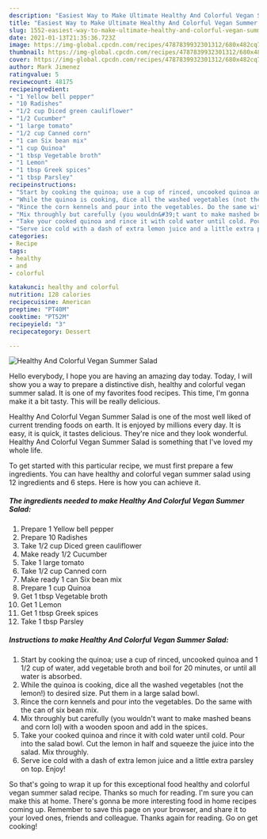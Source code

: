 ```yaml
---
description: "Easiest Way to Make Ultimate Healthy And Colorful Vegan Summer Salad"
title: "Easiest Way to Make Ultimate Healthy And Colorful Vegan Summer Salad"
slug: 1552-easiest-way-to-make-ultimate-healthy-and-colorful-vegan-summer-salad
date: 2021-01-13T21:35:36.723Z
image: https://img-global.cpcdn.com/recipes/4787839932301312/680x482cq70/healthy-and-colorful-vegan-summer-salad-recipe-main-photo.jpg
thumbnail: https://img-global.cpcdn.com/recipes/4787839932301312/680x482cq70/healthy-and-colorful-vegan-summer-salad-recipe-main-photo.jpg
cover: https://img-global.cpcdn.com/recipes/4787839932301312/680x482cq70/healthy-and-colorful-vegan-summer-salad-recipe-main-photo.jpg
author: Mark Jimenez
ratingvalue: 5
reviewcount: 48175
recipeingredient:
- "1 Yellow bell pepper"
- "10 Radishes"
- "1/2 cup Diced green cauliflower"
- "1/2 Cucumber"
- "1 large tomato"
- "1/2 cup Canned corn"
- "1 can Six bean mix"
- "1 cup Quinoa"
- "1 tbsp Vegetable broth"
- "1 Lemon"
- "1 tbsp Greek spices"
- "1 tbsp Parsley"
recipeinstructions:
- "Start by cooking the quinoa; use a cup of rinced, uncooked quinoa and 1 1/2 cup of water, add vegetable broth and boil for 20 minutes, or until all water is absorbed."
- "While the quinoa is cooking, dice all the washed vegetables (not the lemon!) to desired size. Put them in a large salad bowl."
- "Rince the corn kennels and pour into the vegetables. Do the same with the can of six bean mix."
- "Mix throughly but carefully (you wouldn&#39;t want to make mashed beans and corn lol) with a wooden spoon and add in the spices."
- "Take your cooked quinoa and rince it with cold water until cold. Pour into the salad bowl. Cut the lemon in half and squeeze the juice into the salad. Mix throughly."
- "Serve ice cold with a dash of extra lemon juice and a little extra parsley on top. Enjoy!"
categories:
- Recipe
tags:
- healthy
- and
- colorful

katakunci: healthy and colorful 
nutrition: 128 calories
recipecuisine: American
preptime: "PT40M"
cooktime: "PT52M"
recipeyield: "3"
recipecategory: Dessert

---
```



![Healthy And Colorful Vegan Summer Salad](https://img-global.cpcdn.com/recipes/4787839932301312/680x482cq70/healthy-and-colorful-vegan-summer-salad-recipe-main-photo.jpg)

Hello everybody, I hope you are having an amazing day today. Today, I will show you a way to prepare a distinctive dish, healthy and colorful vegan summer salad. It is one of my favorites food recipes. This time, I'm gonna make it a bit tasty. This will be really delicious.

Healthy And Colorful Vegan Summer Salad is one of the most well liked of current trending foods on earth. It is enjoyed by millions every day. It is easy, it is quick, it tastes delicious. They're nice and they look wonderful. Healthy And Colorful Vegan Summer Salad is something that I've loved my whole life.




To get started with this particular recipe, we must first prepare a few ingredients. You can have healthy and colorful vegan summer salad using 12 ingredients and 6 steps. Here is how you can achieve it.

<!--inarticleads1-->

##### The ingredients needed to make Healthy And Colorful Vegan Summer Salad:

1. Prepare 1 Yellow bell pepper
1. Prepare 10 Radishes
1. Take 1/2 cup Diced green cauliflower
1. Make ready 1/2 Cucumber
1. Take 1 large tomato
1. Take 1/2 cup Canned corn
1. Make ready 1 can Six bean mix
1. Prepare 1 cup Quinoa
1. Get 1 tbsp Vegetable broth
1. Get 1 Lemon
1. Get 1 tbsp Greek spices
1. Take 1 tbsp Parsley




<!--inarticleads2-->

##### Instructions to make Healthy And Colorful Vegan Summer Salad:

1. Start by cooking the quinoa; use a cup of rinced, uncooked quinoa and 1 1/2 cup of water, add vegetable broth and boil for 20 minutes, or until all water is absorbed.
1. While the quinoa is cooking, dice all the washed vegetables (not the lemon!) to desired size. Put them in a large salad bowl.
1. Rince the corn kennels and pour into the vegetables. Do the same with the can of six bean mix.
1. Mix throughly but carefully (you wouldn&#39;t want to make mashed beans and corn lol) with a wooden spoon and add in the spices.
1. Take your cooked quinoa and rince it with cold water until cold. Pour into the salad bowl. Cut the lemon in half and squeeze the juice into the salad. Mix throughly.
1. Serve ice cold with a dash of extra lemon juice and a little extra parsley on top. Enjoy!




So that's going to wrap it up for this exceptional food healthy and colorful vegan summer salad recipe. Thanks so much for reading. I'm sure you can make this at home. There's gonna be more interesting food in home recipes coming up. Remember to save this page on your browser, and share it to your loved ones, friends and colleague. Thanks again for reading. Go on get cooking!
